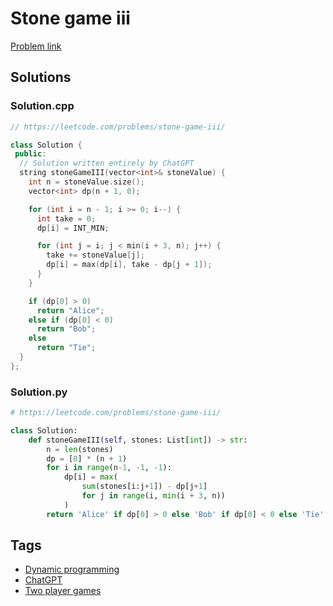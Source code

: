 # Stone game iii

[Problem link](https://leetcode.com/problems/stone-game-iii/)

## Solutions


### Solution.cpp
```cpp
// https://leetcode.com/problems/stone-game-iii/

class Solution {
 public:
  // Solution written entirely by ChatGPT
  string stoneGameIII(vector<int>& stoneValue) {
    int n = stoneValue.size();
    vector<int> dp(n + 1, 0);

    for (int i = n - 1; i >= 0; i--) {
      int take = 0;
      dp[i] = INT_MIN;

      for (int j = i; j < min(i + 3, n); j++) {
        take += stoneValue[j];
        dp[i] = max(dp[i], take - dp[j + 1]);
      }
    }

    if (dp[0] > 0)
      return "Alice";
    else if (dp[0] < 0)
      return "Bob";
    else
      return "Tie";
  }
};
```
### Solution.py
```py
# https://leetcode.com/problems/stone-game-iii/

class Solution:
    def stoneGameIII(self, stones: List[int]) -> str:
        n = len(stones)
        dp = [0] * (n + 1)
        for i in range(n-1, -1, -1):
            dp[i] = max(
                sum(stones[i:j+1]) - dp[j+1]
                for j in range(i, min(i + 3, n))
            )
        return 'Alice' if dp[0] > 0 else 'Bob' if dp[0] < 0 else 'Tie'
```
## Tags

* [Dynamic programming](/Collections/dynamic-programming.md#dynamic-programming)
* [ChatGPT](/Collections/chatgpt.md#chatgpt)
* [Two player games](/Collections/two-player-games.md#two-player-games)
